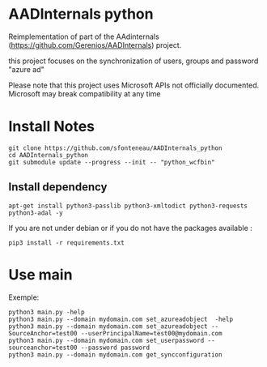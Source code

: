 # AADInternals python

Reimplementation of part of the AAdinternals (https://github.com/Gerenios/AADInternals) project.

this project focuses on the synchronization of users, groups and password "azure ad"

Please note that this project uses Microsoft APIs not officially documented. Microsoft may break compatibility at any time


# Install Notes

```
git clone https://github.com/sfonteneau/AADInternals_python
cd AADInternals_python
git submodule update --progress --init -- "python_wcfbin"
```

Install dependency 
-----------------------------

```
apt-get install python3-passlib python3-xmltodict python3-requests python3-adal -y
```


If you are not under debian or if you do not have the packages available :

```
pip3 install -r requirements.txt
```

# Use main 

Exemple:

```
python3 main.py -help
python3 main.py --domain mydomain.com set_azureadobject  -help
python3 main.py --domain mydomain.com set_azureadobject --SourceAnchor=test00 --userPrincipalName=test00@mydomain.com
python3 main.py --domain mydomain.com set_userpassword --sourceanchor=test00 --password password
python3 main.py --domain mydomain.com get_syncconfiguration
```



